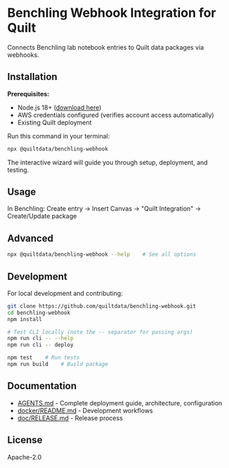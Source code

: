 # Benchling Webhook Integration for Quilt

Connects Benchling lab notebook entries to Quilt data packages via webhooks.

## Installation

**Prerequisites:**

- Node.js 18+ ([download here](https://nodejs.org))
- AWS credentials configured (verifies account access automatically)
- Existing Quilt deployment

Run this command in your terminal:

```bash
npx @quiltdata/benchling-webhook
```

The interactive wizard will guide you through setup, deployment, and testing.

## Usage

In Benchling: Create entry → Insert Canvas → "Quilt Integration" → Create/Update package

## Advanced

```bash
npx @quiltdata/benchling-webhook --help    # See all options
```

## Development

For local development and contributing:

```bash
git clone https://github.com/quiltdata/benchling-webhook.git
cd benchling-webhook
npm install

# Test CLI locally (note the -- separator for passing args)
npm run cli -- --help
npm run cli -- deploy

npm test    # Run tests
npm run build    # Build package
```

## Documentation

- [AGENTS.md](AGENTS.md) - Complete deployment guide, architecture, configuration
- [docker/README.md](docker/README.md) - Development workflows
- [doc/RELEASE.md](doc/RELEASE.md) - Release process

## License

Apache-2.0
